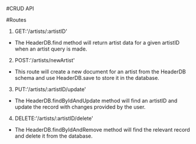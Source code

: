 #CRUD API

#Routes
1. GET:'/artists/:artistID'
 - The HeaderDB.find method will return artist data for a given artistID when an artist query is made.

2. POST:'/artists/newArtist'
 - This route will create a new document for an artist from the HeaderDB schema and use HeaderDB.save to store it in the database.  

3. PUT:'/artists/:artistID/update'
 - The HeaderDB.findByIdAndUpdate method will find an artistID and update the record with changes provided by the user.


4. DELETE:'/artists/:artistID/delete'
- The HeaderDB.findByIdAndRemove method will find the relevant record and delete it from the database.